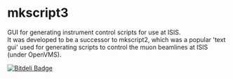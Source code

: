 mkscript3
=========

GUI for generating instrument control scripts for use at ISIS.  
It was developed to be a successor to mkscript2, which was a
popular 'text gui' used for generating scripts to control the 
muon beamlines at ISIS (under OpenVMS).


[![Bitdeli Badge](https://d2weczhvl823v0.cloudfront.net/sic/mkscript3/trend.png)](https://bitdeli.com/free "Bitdeli Badge")

